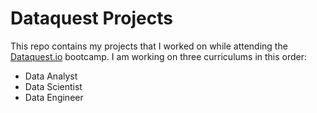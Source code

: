 # Dataquest Projects

This repo contains my projects that I worked on while attending the [Dataquest.io](https://dataquest.io) bootcamp. I am working on three curriculums in this order:

- Data Analyst
- Data Scientist
- Data Engineer
